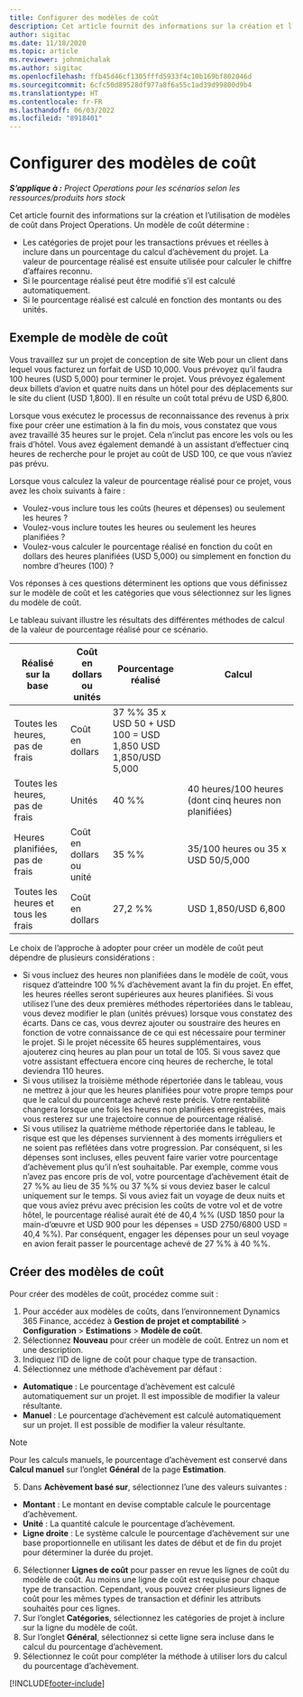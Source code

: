 ```yaml
---
title: Configurer des modèles de coût
description: Cet article fournit des informations sur la création et l’utilisation de modèles de coût dans Project Operations.
author: sigitac
ms.date: 11/18/2020
ms.topic: article
ms.reviewer: johnmichalak
ms.author: sigitac
ms.openlocfilehash: ffb45d46cf1305fffd5933f4c10b169bf802046d
ms.sourcegitcommit: 6cfc50d89528df977a8f6a55c1ad39d99800d9b4
ms.translationtype: HT
ms.contentlocale: fr-FR
ms.lasthandoff: 06/03/2022
ms.locfileid: "8918401"
---
```

# <a name="set-up-cost-templates"></a>Configurer des modèles de coût

_**S’applique à :** Project Operations pour les scénarios selon les ressources/produits hors stock_


Cet article fournit des informations sur la création et l’utilisation de modèles de coût dans Project Operations. Un modèle de coût détermine :

- Les catégories de projet pour les transactions prévues et réelles à inclure dans un pourcentage du calcul d’achèvement du projet. La valeur de pourcentage réalisé est ensuite utilisée pour calculer le chiffre d’affaires reconnu.
- Si le pourcentage réalisé peut être modifié s’il est calculé automatiquement.
- Si le pourcentage réalisé est calculé en fonction des montants ou des unités.

## <a name="cost-template-example"></a>Exemple de modèle de coût

Vous travaillez sur un projet de conception de site Web pour un client dans lequel vous facturez un forfait de USD 10,000. Vous prévoyez qu’il faudra 100 heures (USD 5,000) pour terminer le projet. Vous prévoyez également deux billets d’avion et quatre nuits dans un hôtel pour des déplacements sur le site du client (USD 1,800). Il en résulte un coût total prévu de USD 6,800.

Lorsque vous exécutez le processus de reconnaissance des revenus à prix fixe pour créer une estimation à la fin du mois, vous constatez que vous avez travaillé 35 heures sur le projet. Cela n’inclut pas encore les vols ou les frais d’hôtel. Vous avez également demandé à un assistant d’effectuer cinq heures de recherche pour le projet au coût de USD 100, ce que vous n’aviez pas prévu.

Lorsque vous calculez la valeur de pourcentage réalisé pour ce projet, vous avez les choix suivants à faire :

- Voulez-vous inclure tous les coûts (heures et dépenses) ou seulement les heures ?
- Voulez-vous inclure toutes les heures ou seulement les heures planifiées ?
- Voulez-vous calculer le pourcentage réalisé en fonction du coût en dollars des heures planifiées (USD 5,000) ou simplement en fonction du nombre d’heures (100) ?

Vos réponses à ces questions déterminent les options que vous définissez sur le modèle de coût et les catégories que vous sélectionnez sur les lignes du modèle de coût.

Le tableau suivant illustre les résultats des différentes méthodes de calcul de la valeur de pourcentage réalisé pour ce scénario.

| Réalisé sur la base | Coût en dollars ou unités | Pourcentage réalisé | Calcul |
| --- | --- | --- | --- |
| Toutes les heures, pas de frais | Coût en dollars | 37 %% 35 x USD 50 + USD 100 = USD 1,850 USD 1,850/USD 5,000 |
| Toutes les heures, pas de frais | Unités | 40 %% | 40 heures/100 heures (dont cinq heures non planifiées) |
| Heures planifiées, pas de frais | Coût en dollars ou unité | 35 %% | 35/100 heures ou 35 x USD 50/5,000 |
| Toutes les heures et tous les frais | Coût en dollars | 27,2 %% | USD 1,850/USD 6,800 |

Le choix de l’approche à adopter pour créer un modèle de coût peut dépendre de plusieurs considérations :

- Si vous incluez des heures non planifiées dans le modèle de coût, vous risquez d’atteindre 100 %% d’achèvement avant la fin du projet. En effet, les heures réelles seront supérieures aux heures planifiées. Si vous utilisez l’une des deux premières méthodes répertoriées dans le tableau, vous devez modifier le plan (unités prévues) lorsque vous constatez des écarts. Dans ce cas, vous devrez ajouter ou soustraire des heures en fonction de votre connaissance de ce qui est nécessaire pour terminer le projet. Si le projet nécessite 65 heures supplémentaires, vous ajouterez cinq heures au plan pour un total de 105. Si vous savez que votre assistant effectuera encore cinq heures de recherche, le total deviendra 110 heures.
- Si vous utilisez la troisième méthode répertoriée dans le tableau, vous ne mettrez à jour que les heures planifiées pour votre propre temps pour que le calcul du pourcentage achevé reste précis. Votre rentabilité changera lorsque une fois les heures non planifiées enregistrées, mais vous resterez sur une trajectoire connue de pourcentage réalisé.
- Si vous utilisez la quatrième méthode répertoriée dans le tableau, le risque est que les dépenses surviennent à des moments irréguliers et ne soient pas reflétées dans votre progression. Par conséquent, si les dépenses sont incluses, elles peuvent faire varier votre pourcentage d’achèvement plus qu’il n’est souhaitable. Par exemple, comme vous n’avez pas encore pris de vol, votre pourcentage d’achèvement était de 27 %% au lieu de 35 %% ou 37 %% si vous deviez baser le calcul uniquement sur le temps. Si vous aviez fait un voyage de deux nuits et que vous aviez prévu avec précision les coûts de votre vol et de votre hôtel, le pourcentage réalisé aurait été de 40,4 %% (USD 1850 pour la main-d’œuvre et USD 900 pour les dépenses = USD 2750/6800 USD = 40,4 %%). Par conséquent, engager les dépenses pour un seul voyage en avion ferait passer le pourcentage achevé de 27 %% à 40 %%.

## <a name="create-cost-templates"></a>Créer des modèles de coût
Pour créer des modèles de coût, procédez comme suit :

1. Pour accéder aux modèles de coûts, dans l’environnement Dynamics 365 Finance, accédez à **Gestion de projet et comptabilité** > **Configuration** > **Estimations** > **Modèle de coût**.
2. Sélectionnez **Nouveau** pour créer un modèle de coût. Entrez un nom et une description.
3. Indiquez l’ID de ligne de coût pour chaque type de transaction.
4. Sélectionnez une méthode d’achèvement par défaut :

  - **Automatique** : Le pourcentage d’achèvement est calculé automatiquement sur un projet. Il est impossible de modifier la valeur résultante.
  - **Manuel** : Le pourcentage d’achèvement est calculé automatiquement sur un projet. Il est possible de modifier la valeur résultante.

  > [!NOTE]
  > Pour les calculs manuels, le pourcentage d’achèvement est conservé dans **Calcul manuel** sur l’onglet **Général** de la page **Estimation**.

5. Dans **Achèvement basé sur**, sélectionnez l’une des valeurs suivantes :

  - **Montant** : Le montant en devise comptable calcule le pourcentage d’achèvement.
  - **Unité** : La quantité calcule le pourcentage d’achèvement.
  - **Ligne droite** : Le système calcule le pourcentage d’achèvement sur une base proportionnelle en utilisant les dates de début et de fin du projet pour déterminer la durée du projet.

6. Sélectionner **Lignes de coût** pour passer en revue les lignes de coût du modèle de coût. Au moins une ligne de coût est requise pour chaque type de transaction. Cependant, vous pouvez créer plusieurs lignes de coût pour les mêmes types de transaction et définir les attributs souhaités pour ces lignes.
7. Sur l’onglet **Catégories**, sélectionnez les catégories de projet à inclure sur la ligne du modèle de coût.
8. Sur l’onglet **Général**, sélectionnez si cette ligne sera incluse dans le calcul du pourcentage d’achèvement.
9. Sélectionnez le coût pour compléter la méthode à utiliser lors du calcul du pourcentage d’achèvement.


[!INCLUDE[footer-include](../includes/footer-banner.md)]